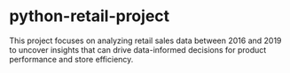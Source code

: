 # python-retail-project
This project focuses on analyzing retail sales data between 2016 and 2019 to uncover insights that can drive data-informed decisions for product performance and store efficiency.
